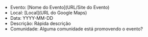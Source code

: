 - Evento: [Nome do Evento](URL/Site do Evento)
- Local: [Local](URL do Google Maps)
- Data: YYYY-MM-DD
- Descrição: Rápida descrição
- Comunidade: Alguma comunidade está promovendo o evento?
